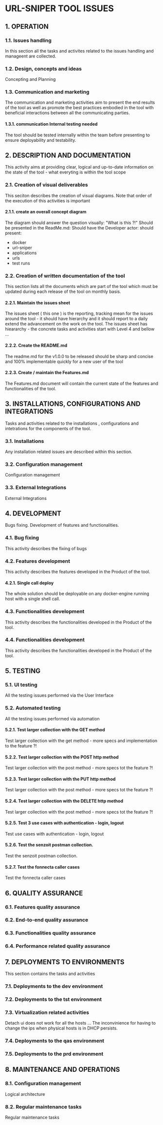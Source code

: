 #  URL-SNIPER TOOL ISSUES


     

## 1. OPERATION


     

### 1.1. Issues handling
In this section all the tasks and activites related to the issues handling and manageent are collected. 

     

### 1.2. Design, concepts and ideas
Concepting and Planning

     

### 1.3. Communication and marketing
The communication and marketing activities aim to present the end results of the tool as well as promote the best practices embodied in the tool with beneficial interactions between all the communicating parties. 

     

#### 1.3.1. communication Internal testing needed 
The tool should be tested internally within the team before presenting to ensure deployability and testability. 

     

## 2. DESCRIPTION AND DOCUMENTATION
This activity aims at providing clear, logical and up-to-date information on the state of the tool - what everyting is within the tool scope

     

### 2.1. Creation of visual deliverables
This seciton describes the creation of visual diagrams.
Note that order of the execution of this activities is important

     

#### 2.1.1. create an overall concept diagram
The diagram should answer the question visually:
"What is this ?!"
Should be presented in the ReadMe.md:
Should have the Developer actor:
should present:
- docker
- url-sniper
- applications
- urls
- test runs

     

### 2.2. Creation of written documentation of the tool
This section lists all the documents which are part of the tool which must be updated during each release of the tool on monthly basis. 

     

#### 2.2.1. Maintain the issues sheet
The issues sheet ( this one ) is the reporting, tracking mean for the issues around the tool - it should have hierarchy and it should report to a daily extend the advancement on the work on the tool. 
The issues sheet has hieararchy - the concrete tasks and activities start with Level 4 and bellow ... 

     

#### 2.2.2. Create the README.md
The readme.md for the v1.0.0 to be released should be sharp and concise and 100% implementable quickly for a new user of the tool

     

#### 2.2.3. Create / maintain the Features.md
The Features.md document will contain the current state of the features and functionalities of the tool. 

     

## 3. INSTALLATIONS, CONFIGURATIONS AND INTEGRATIONS
Tasks and activities related to the installations , configurations and intetrations for the components of the tool. 

     

### 3.1. Installations 
Any installation related issues are described within this section. 

     

### 3.2. Configuration management
Configuration management

     

### 3.3. External Integrations
External Integrations

     

## 4. DEVELOPMENT
Bugs fixing. Development of features and functionalities. 

     

### 4.1. Bug fixing
This activity describes the fixing of bugs

     

### 4.2. Features development
This activity describes the features developed in the Product  of the tool. 

     

#### 4.2.1. Single call deploy
The whole solution should be deployable on any docker-engine running host with a single shell call.

     

### 4.3. Functionalities development
This activity describes the functionalities developed in the Product  of the tool. 

     

### 4.4. Functionalities development
This activity describes the functionalities developed in the Product  of the tool. 

     

## 5. TESTING


     

### 5.1. UI testing
All the testing issues performed via the User Interface

     

### 5.2. Automated testing
All the testing issues performed via automation

     

#### 5.2.1. Test larger collection with the GET method
Test larger collection with the get method - more specs and implementation to the feature ?!

     

#### 5.2.2. Test larger collection with the POST http method
Test larger collection with the post method - more specs tot the feature ?!

     

#### 5.2.3. Test larger collection with the PUT http method
Test larger collection with the post method - more specs tot the feature ?!

     

#### 5.2.4. Test larger collection with the DELETE http method
Test larger collection with the post method - more specs tot the feature ?!

     

#### 5.2.5. Test 3 use cases with authentication - login, logout
Test use cases with authentication - login, logout

     

#### 5.2.6. Test the senzoit postman collection. 
Test the senzoit postman collection. 

     

#### 5.2.7. Test the fonnecta caller cases
Test the fonnecta caller cases

     

## 6. QUALITY ASSURANCE
 

     

### 6.1. Features quality assurance
 

     

### 6.2. End-to-end quality assurance
 

     

### 6.3. Functionalities quality assurance
 

     

### 6.4. Performance related quality assurance
 

     

## 7. DEPLOYMENTS TO ENVIRONMENTS
This section contains the tasks and activities

     

### 7.1. Deployments to the dev environment
 

     

### 7.2. Deployments to the tst environment


     

### 7.3. Virtualization related activities
Detach ui does not work for all the hosts … 
The inconvinience for having to change the ips when physical hosts is in DHCP persists.

     

### 7.4. Deployments to the qas environment


     

### 7.5. Deployments to the prd environment


     

## 8. MAINTENANCE AND OPERATIONS


     

### 8.1. Configuration management
Logical architecture

     

### 8.2. Regular maintenance tasks
Regular maintenance tasks

     

